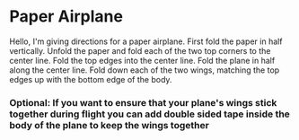 # Paper Airplane
Hello, I'm giving directions for a paper airplane.
First fold the paper in half vertically.
Unfold the paper and fold each of the two top corners to the center line.
Fold the top edges into the center line.
Fold the plane in half along the center line.
Fold down each of the two wings, matching the top edges up with the bottom edge of the body.
### Optional: If you want to ensure that your plane's wings stick together during flight you can add double sided tape inside the body of the plane to keep the wings together
